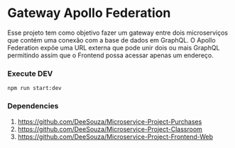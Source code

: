 # Gateway Apollo Federation

Esse projeto tem como objetivo fazer um gateway entre dois microserviços que contém uma conexão com a base de dados em GraphQL.
O Apollo Federation expõe uma URL externa que pode unir dois ou mais GraphQL permitindo assim que o Frontend possa acessar apenas um endereço.

### Execute DEV

```
npm run start:dev
```

### Dependencies

1. https://github.com/DeeSouza/Microservice-Project-Purchases
2. https://github.com/DeeSouza/Microservice-Project-Classroom
3. https://github.com/DeeSouza/Microservice-Project-Frontend-Web